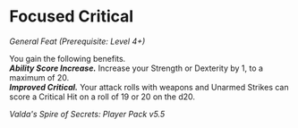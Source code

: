 # Focused Critical
*General Feat (Prerequisite: Level 4+)*

You gain the following benefits.  
***Ability Score Increase.*** Increase your Strength or Dexterity by 1, to a maximum of 20.  
***Improved Critical.*** Your attack rolls with weapons and Unarmed Strikes can score a Critical Hit on a roll of 19 or 20 on the d20.


*Valda's Spire of Secrets: Player Pack v5.5*